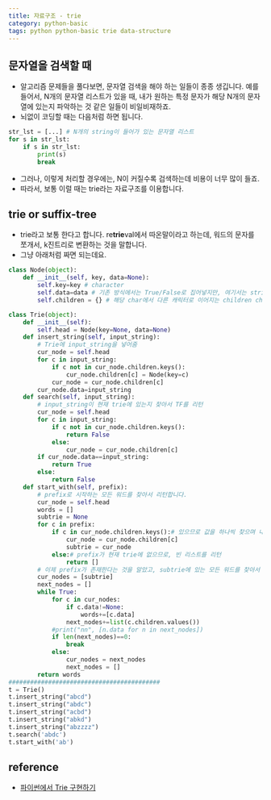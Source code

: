 ```yaml
---
title: 자료구조 - trie
category: python-basic
tags: python python-basic trie data-structure
---
```


## 문자열을 검색할 때

- 알고리즘 문제들을 풀다보면, 문자열 검색을 해야 하는 일들이 종종 생깁니다. 예를 들어서, N개의 문자열 리스트가 있을 때, 내가 원하는 특정 문자가 해당 N개의 문자열에 있는지 파악하는 것 같은 일들이 비일비재하죠. 
- 뇌없이 코딩할 때는 다음처럼 하면 됩니다. 

```python
str_lst = [...] # N개의 string이 들어가 있는 문자열 리스트 
for s in str_lst:
    if s in str_lst:
        print(s)
        break
```

- 그러나, 이렇게 처리할 경우에는, N이 커질수록 검색하는데 비용이 너무 많이 들죠. 
- 따라서, 보통 이럴 때는 trie라는 자료구조를 이용합니다. 

## trie or suffix-tree

- trie라고 보통 한다고 합니다. re**trie**val에서 따온말이라고 하는데, 워드의 문자를 쪼개서, k진트리로 변환하는 것을 말합니다. 
- 그냥 아래처럼 짜면 되는데요.

```python
class Node(object):
    def __init__(self, key, data=None):
        self.key=key # character 
        self.data=data # 기존 방식에서는 True/False로 집어넣지만, 여기서는 string or None을 집어넣음.
        self.children = {} # 해당 char에서 다른 캐릭터로 이어지는 children character(key)들과 각 Node(value)

class Trie(object):
    def __init__(self):
        self.head = Node(key=None, data=None)
    def insert_string(self, input_string):
        # Trie에 input_string을 넣어줌
        cur_node = self.head
        for c in input_string:
            if c not in cur_node.children.keys():
                cur_node.children[c] = Node(key=c)
            cur_node = cur_node.children[c]
        cur_node.data=input_string
    def search(self, input_string):
        # input_string이 현재 trie에 있는지 찾아서 TF를 리턴 
        cur_node = self.head
        for c in input_string:
            if c not in cur_node.children.keys():
                return False
            else:
                cur_node = cur_node.children[c]
        if cur_node.data==input_string:
            return True
        else:
            return False
    def start_with(self, prefix):
        # prefix로 시작하는 모든 워드를 찾아서 리턴합니다. 
        cur_node = self.head
        words = []
        subtrie = None
        for c in prefix:
            if c in cur_node.children.keys():# 있으므로 값을 하나씩 찾으며 내려감. 
                cur_node = cur_node.children[c]
                subtrie = cur_node
            else:# prefix가 현재 trie에 없으므로, 빈 리스트를 리턴 
                return []
        # 이제 prefix가 존재한다는 것을 알았고, subtrie에 있는 모든 워드를 찾아서 리턴하면 됨. 
        cur_nodes = [subtrie]
        next_nodes = []
        while True:
            for c in cur_nodes:
                if c.data!=None:
                    words+=[c.data]
                next_nodes+=list(c.children.values())
            #print("nn", [n.data for n in next_nodes])
            if len(next_nodes)==0:
                break
            else:
                cur_nodes = next_nodes
                next_nodes = []
        return words
##########################################
t = Trie()
t.insert_string("abcd")
t.insert_string("abdc")
t.insert_string("acbd")
t.insert_string("abkd")
t.insert_string("abzzzz")
t.search('abdc')
t.start_with('ab')
```

## reference

- [파이썬에서 Trie 구현하기](https://blog.ilkyu.kr/entry/파이썬에서-Trie-트라이-구현하기)
